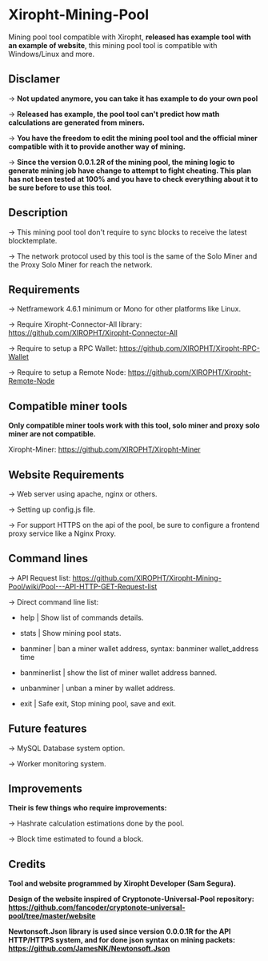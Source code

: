 # Xiropht-Mining-Pool
Mining pool tool compatible with Xiropht, **released has example tool with an example of website**, this mining pool tool is compatible with Windows/Linux and more.

<h2>Disclamer</h2>

-> **Not updated anymore, you can take it has example to do your own pool**

-> **Released has example, the pool tool can't predict how math calculations are generated from miners.**

-> **You have the freedom to edit the mining pool tool and the official miner compatible with it to provide another way of mining.**

-> **Since the version 0.0.1.2R of the mining pool, the mining logic to generate mining job have change to attempt to fight cheating. This plan has not been tested at 100% and you have to check everything about it to be sure before to use this tool.**

<h2>Description</h2>

-> This mining pool tool don't require to sync blocks to receive the latest blocktemplate.

-> The network protocol used by this tool is the same of the Solo Miner and the Proxy Solo Miner for reach the network.


<h2>Requirements</h2>

-> Netframework 4.6.1 minimum or Mono for other platforms like Linux.

-> Require Xiropht-Connector-All library: https://github.com/XIROPHT/Xiropht-Connector-All

-> Require to setup a RPC Wallet: https://github.com/XIROPHT/Xiropht-RPC-Wallet

-> Require to setup a Remote Node: https://github.com/XIROPHT/Xiropht-Remote-Node


<h2>Compatible miner tools</h2>

<b>Only compatible miner tools work with this tool, solo miner and proxy solo miner are not compatible.</b>

Xiropht-Miner: https://github.com/XIROPHT/Xiropht-Miner

<h2>Website Requirements</h2>

-> Web server using apache, nginx or others.

-> Setting up config.js file.

-> For support HTTPS on the api of the pool, be sure to configure a frontend proxy service like a Nginx Proxy.

<h2>Command lines</h2>

-> API Request list: https://github.com/XIROPHT/Xiropht-Mining-Pool/wiki/Pool---API-HTTP-GET-Request-list

-> Direct command line list:
  - help | Show list of commands details.
  
  - stats | Show mining pool stats.
  
  - banminer |  ban a miner wallet address, syntax: banminer wallet_address time

  - banminerlist | show the list of miner wallet address banned.

  - unbanminer | unban a miner by wallet address.
  
  - exit | Safe exit, Stop mining pool, save and exit.

<h2>Future features</h2>

-> MySQL Database system option.

-> Worker monitoring system.

<h2>Improvements</h2>

**Their is few things who require improvements:**

-> Hashrate calculation estimations done by the pool.

-> Block time estimated to found a block.

<h2>Credits</h2>

**Tool and website programmed by Xiropht Developer (Sam Segura).**

**Design of the website inspired of Cryptonote-Universal-Pool repository: https://github.com/fancoder/cryptonote-universal-pool/tree/master/website**

**Newtonsoft.Json library is used since version 0.0.0.1R for the API HTTP/HTTPS system, and for done json syntax on mining packets: https://github.com/JamesNK/Newtonsoft.Json**
